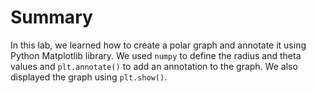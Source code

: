 # Summary

In this lab, we learned how to create a polar graph and annotate it using Python Matplotlib library. We used `numpy` to define the radius and theta values and `plt.annotate()` to add an annotation to the graph. We also displayed the graph using `plt.show()`.
